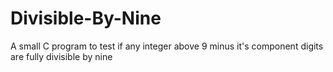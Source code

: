 # Divisible-By-Nine
A small C program to test if any integer above 9 minus it's component digits are fully divisible by nine
